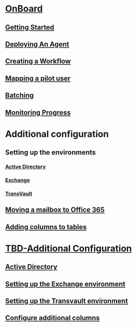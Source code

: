 # [OnBoard](index.md)
## [Getting Started](onboard.md#getting-started)
## [Deploying An Agent](onboard.md#deploying-an-agent)
## [Creating a Workflow](onboard.md#creating-a-workflow)
## [Mapping a pilot user](onboard.md#mapping-a-pilot-user)
## [Batching](onboard.md#batching-1)
## [Monitoring Progress](onboard.md#monitoring-progress)

# Additional configuration
## Setting up the environments
### [Active Directory](ad-environment.md)
### [Exchange](exchange-environment.md)
### [TransVault](transvault-environment.md)

## [Moving a mailbox to Office 365](move-mbx-o365.md)
## [Adding columns to tables](additional-columns.md)


# [TBD-Additional Configuration](configuration.md)
## [Active Directory](configuration.md#Configuring-Active-Directory-environment)
## [Setting up the Exchange environment](configuration.md#configuring-exchange-environment)
## [Setting up the Transvault environment](configuration.md#Configuring-TransVault-environment)
## [Configure additional columns](configuration.md#Additional-columns-for-data-grid)
